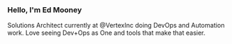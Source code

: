 ### Hello, I'm Ed Mooney

Solutions Architect currently at @VertexInc doing DevOps and Automation work. Love seeing Dev+Ops as One and tools that make that easier.


